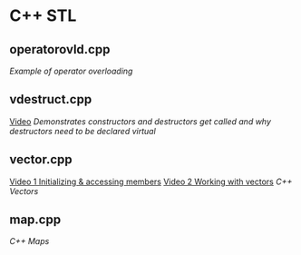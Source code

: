 # C++ STL

## operatorovld.cpp

*Example of operator overloading*

## vdestruct.cpp

[Video](https://youtu.be/8OKllpDnhbU)
*Demonstrates constructors and destructors get called and why destructors need to be declared virtual*

## vector.cpp

[Video 1 Initializing & accessing members](https://youtu.be/xabMvAstrD4)
[Video 2 Working with vectors]()
*C++ Vectors*

## map.cpp

*C++ Maps*
